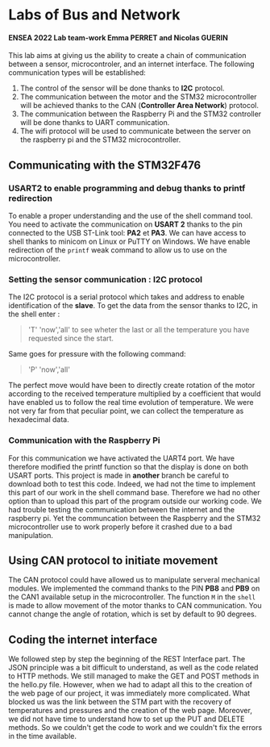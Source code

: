 # Labs of Bus and Network
#### ENSEA 2022 Lab team-work Emma PERRET and Nicolas GUERIN
This lab aims at giving us the ability to create a chain of communication between a sensor, microcontroler, and an internet interface. The following communication types will be established:
1. The control of the sensor will be done thanks to **I2C** protocol.
2. The communication between the motor and the STM32 microcontroller will be achieved thanks to the CAN (**Controller Area Network**) protocol.
3. The communication between the Raspberry Pi and the STM32 controller will be done thanks to UART communication.
4. The wifi protocol will be used to communicate between the server on the raspberry pi and the STM32 microcontroller.

## Communicating with the STM32F476
### USART2 to enable programming and debug thanks to printf redirection
To enable a proper understanding and the use of the shell command tool. You need to activate the communication on **USART 2** thanks to the pin connected to the USB ST-Link tool: **PA2** et **PA3**. We can have access to shell thanks to minicom on Linux or PuTTY on Windows. We have enable redirection of the `printf` weak command to allow us to use on the microcontroller.

### Setting the sensor communication : I2C protocol
The I2C protocol is a serial protocol which takes and address to enable identification of the **slave**. To get the data from the sensor thanks to I2C, in the shell enter :
> 'T' 'now','all' to see wheter the last or all the temperature you have requested since the start.

Same goes for pressure with the following command:

> 'P' 'now','all'


The perfect move would have been to directly create rotation of the motor according to the received temperature multiplied by a coefficient that would have enabled us to follow the real time evolution of temperature. We were not very far from that peculiar point, we can collect the temperature as hexadecimal data.

### Communication with the Raspberry Pi
For this communication we have activated the UART4 port. We have therefore modified the printf function so that the display is done on both USART ports.
This project is made in **another** branch be careful to download both to test this code. Indeed, we had not the time to implement this part of our work in the shell command base. Therefore we had no other option than to upload this part of the program outside our working code. We had trouble testing the communication between the internet and the raspberry pi. Yet the communcation between the Raspberry and the STM32 microcontroller use to work properly before it crashed due to a bad manipulation. 





## Using CAN protocol to initiate movement
The CAN protocol could have allowed us to manipulate serveral mechanical modules. We implemented the command thanks to the PIN  **PB8** and **PB9** on the CAN1 available setup in the microcontroller.
The function `M` in the `shell` is made to allow movement of the motor thanks to CAN communication. You cannot change the angle of rotation, which is set by default to 90 degrees.

## Coding the internet interface 
We followed step by step the beginning of the REST Interface part.
The JSON principle was a bit difficult to understand, as well as the code related to HTTP methods.
We still managed to make the GET and POST methods in the hello.py file.
However, when we had to adapt all this to the creation of the web page of our project, it was immediately more complicated. What blocked us was the link between the STM part with the recovery of temperatures and pressures and the creation of the web page. Moreover, we did not have time to understand how to set up the PUT and DELETE methods.
So we couldn't get the code to work and we couldn't fix the errors in the time available.

